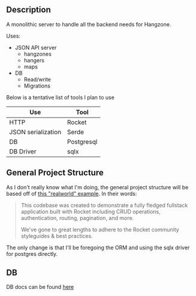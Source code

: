 ## Description

A monolithic server to handle all the backend needs for Hangzone.

Uses:

- JSON API server
  - hangzones
  - hangers
  - maps
- DB
  - Read/write
  - Migrations

Below is a tentative list of tools I plan to use

| Use                | Tool       |
| ------------------ | ---------- |
| HTTP               | Rocket     |
| JSON serialization | Serde      |
| DB                 | Postgresql |
| DB Driver          | sqlx       |

## General Project Structure

As I don't really know what I'm doing, the general project structure will be based off of [this "realworld" example](https://github.com/TatriX/realworld-rust-rocket). In their words:

> This codebase was created to demonstrate a fully fledged fullstack application built with Rocket including CRUD operations, authentication, routing, pagination, and more.
> 
> We've gone to great lengths to adhere to the Rocket community styleguides & best practices.

The only change is that I'll be foregoing the ORM and using the sqlx driver for postgres directly.

## DB

DB docs can be found [here](https://lucid.app/lucidchart/5d1620db-1277-483c-a043-5c55d07d27b0/edit?beaconFlowId=734CF7BD3888B9F4&page=0_0&invitationId=inv_d6a8c826-0bbb-4b38-81c8-d77e7003e9a0#)
